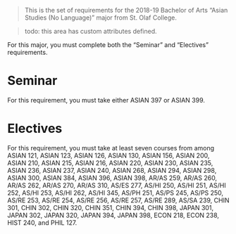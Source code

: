 > This is the set of requirements for the 2018-19 Bachelor of Arts “Asian
> Studies (No Language)” major from St. Olaf College.

> todo: this area has custom attributes defined.

For this major, you must complete both the “Seminar” and “Electives” requirements.

# Seminar
For this requirement, you must take either ASIAN 397 or ASIAN 399.


# Electives
For this requirement, you must take at least seven courses from among ASIAN 121, ASIAN 123, ASIAN 126, ASIAN 130, ASIAN 156, ASIAN 200, ASIAN 210, ASIAN 215, ASIAN 216, ASIAN 220, ASIAN 230, ASIAN 235, ASIAN 236, ASIAN 237, ASIAN 240, ASIAN 268, ASIAN 294, ASIAN 298, ASIAN 300, ASIAN 384, ASIAN 396, ASIAN 398, AR/AS 259, AR/AS 260, AR/AS 262, AR/AS 270, AR/AS 310, AS/ES 277, AS/HI 250, AS/HI 251, AS/HI 252, AS/HI 253, AS/HI 262, AS/HI 345, AS/PH 251, AS/PS 245, AS/PS 250, AS/RE 253, AS/RE 254, AS/RE 256, AS/RE 257, AS/RE 289, AS/SA 239, CHIN 301, CHIN 302, CHIN 320, CHIN 351, CHIN 394, CHIN 398, JAPAN 301, JAPAN 302, JAPAN 320, JAPAN 394, JAPAN 398, ECON 218, ECON 238, HIST 240, and PHIL 127.



